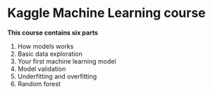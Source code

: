 # Kaggle Machine Learning course
**This course contains six parts**
1. How models works
2. Basic data exploration
3. Your first machine learning model
4. Model validation
5. Underfitting and overfitting
6. Random forest

